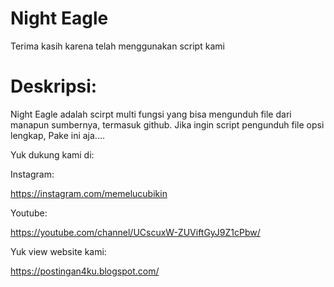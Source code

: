 # Night Eagle
Terima kasih karena telah menggunakan script kami
# Deskripsi:
Night Eagle adalah scirpt multi fungsi yang bisa mengunduh file dari manapun sumbernya, termasuk github. Jika ingin script pengunduh file opsi lengkap, Pake ini aja....

Yuk dukung kami di:

Instagram:

  https://instagram.com/memelucubikin

Youtube:
  
  https://youtube.com/channel/UCscuxW-ZUViftGyJ9Z1cPbw/

Yuk view website kami:
  
  https://postingan4ku.blogspot.com/
